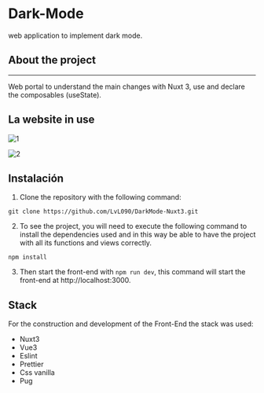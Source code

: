 # Dark-Mode



web application to implement dark mode.


## About the project

------------
Web portal to understand the main changes with Nuxt 3, use and declare the composables (useState).



## La website in use

![1](https://user-images.githubusercontent.com/99020950/198042287-796bc1e4-18f0-4419-8214-d8504f28c424.png)

![2](https://user-images.githubusercontent.com/99020950/198042306-636e9a34-e6d7-4055-9420-ab7d7f1fdfa9.png)

## Instalación

1. Clone the repository with the following command: 
```
git clone https://github.com/LvL090/DarkMode-Nuxt3.git
```

2. To see the project, you will need to execute the following command to install the dependencies used and in this way be able to have the project with all its functions and views correctly.

```
npm install
```

3. Then start the front-end with `npm run dev`, this command will start the front-end at http://localhost:3000.



## Stack 
For the construction and development of the Front-End the stack was used:
- Nuxt3
- Vue3
- Eslint
- Prettier
- Css vanilla
- Pug
